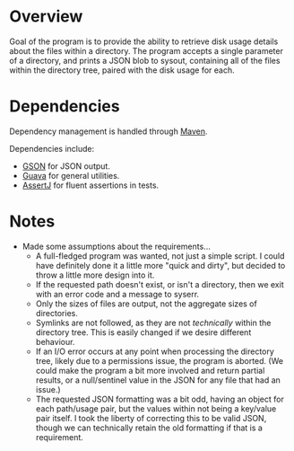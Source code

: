 # Overview

Goal of the program is to provide the ability to retrieve disk usage details about the files within a directory.
The program accepts a single parameter of a directory, and prints a JSON blob to sysout, containing all of the files 
within the directory tree, paired with the disk usage for each.

# Dependencies

Dependency management is handled through [Maven](https://maven.apache.org/).

Dependencies include:
  * [GSON](https://github.com/google/gson) for JSON output.
  * [Guava](https://github.com/google/guava) for general utilities.
  * [AssertJ](http://joel-costigliola.github.io/assertj/) for fluent assertions in tests.
  
# Notes

* Made some assumptions about the requirements...
	* A full-fledged program was wanted, not just a simple script.  I could have definitely done it a little more "quick and dirty", but decided to throw a little more design into it.
	* If the requested path doesn't exist, or isn't a directory, then we exit with an error code and a message to syserr.
	* Only the sizes of files are output, not the aggregate sizes of directories.
	* Symlinks are not followed, as they are not _technically_ within the directory tree.  This is easily changed if we desire different behaviour.
	* If an I/O error occurs at any point when processing the directory tree, likely due to a permissions issue, the program is aborted. (We could make the program a bit more involved and return partial results, or a null/sentinel value in the JSON for any file that had an issue.)
	* The requested JSON formatting was a bit odd, having an object for each path/usage pair, but the values within not being a key/value pair itself.  I took the liberty of correcting this to be valid JSON, though we can technically retain the old formatting if that is a requirement.